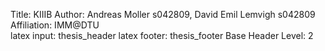 Title:              KIIIB 
Author:            	Andreas Moller s042809, David Emil Lemvigh s042809
Affiliation:       	IMM@DTU				
latex input:       	thesis_header
latex footer:      	thesis_footer
Base Header Level:  2 
